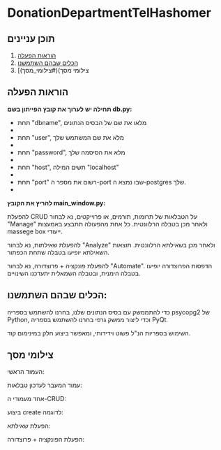 # DonationDepartmentTelHashomer
## תוכן עניינים
1. [הוראות הפעלה](#הוראות_הפעלה)
2. [הכלים שבהם השתמשנו](#הכלים_שבהם_השתמשנו)
3. [צילומי מסך)(#צילומי_מסך)

## הוראות הפעלה
**תחילה יש לערוך את קובץ הפייתון בשם db.py:**

- תחת "dbname", מלאו את שם של הבסיס הנתונים
- 
- תחת "user", מלא את שם המשתמש שלך
- 
- תחת "password", מלא את הסיסמה שלך
- 
- תחת "host", תשים המילה "localhost"
- 
- תחת "port" רשום את מספר ה-port שבו נמצא ה-postgres שלך.
- 
**להריץ את הקובץ main_window.py:**
  
  להפעלת CRUD על הטבלאות של תרומות, תורמים, או פרוייקטים, נא לבחור "Manage" ולאחר מכן בטבלה הרלוונטית. כל אחת מהפעולה תתבצע באמעצות massege box ייעודי.
  
  להפעלת שאילתות, נא לבחור "Analyze" ולאחר מכן בשאילתא הרלוונטית. תוצאות השאילתא יופיעו בטבלה שתחת הכפתור.
  
  להפעלת פונקציה + פרוצדורה, נא לבחור "Automate". הדפסות הפרוצדורה יופיעו בטבלה הימנית, ובטבלה השמאלית יתעדכנו השינויים.
  
## הכלים שבהם השתמשנו:

כדי להתממשק עם בסיס הנתונים שלנו, בחרנו להשתמש בספריה psycopg2 של Python, וכדי ליצור ממשק גרפי בחרנו להשתמש בספריה PyQt.

השימוש בספריות הנ"ל פשוט וידידותי, ומאפשר ביצוע חלק במינימום קוד.

## צילומי מסך

העמוד הראשי:


עמוד המעבר לעדכון טבלאות:


אחד מעמודי ה-CRUD:


ביצוע create לדוגמה:


הפעלת שאילתא:


הפעלת הפונקציה + פרוצדורה:

